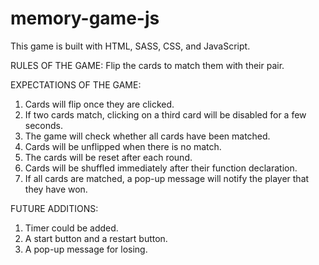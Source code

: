 # memory-game-js

This game is built with HTML, SASS, CSS, and JavaScript.

RULES OF THE GAME:
Flip the cards to match them with their pair.

EXPECTATIONS OF THE GAME:
1. Cards will flip once they are clicked.
2. If two cards match, clicking on a third card will be disabled for a few seconds.
3. The game will check whether all cards have been matched.
4. Cards will be unflipped when there is no match.
5. The cards will be reset after each round.
6. Cards will be shuffled immediately after their function declaration.
7. If all cards are matched, a pop-up message will notify the player that they have won.

FUTURE ADDITIONS:
1. Timer could be added.
2. A start button and a restart button.
3. A pop-up message for losing.
